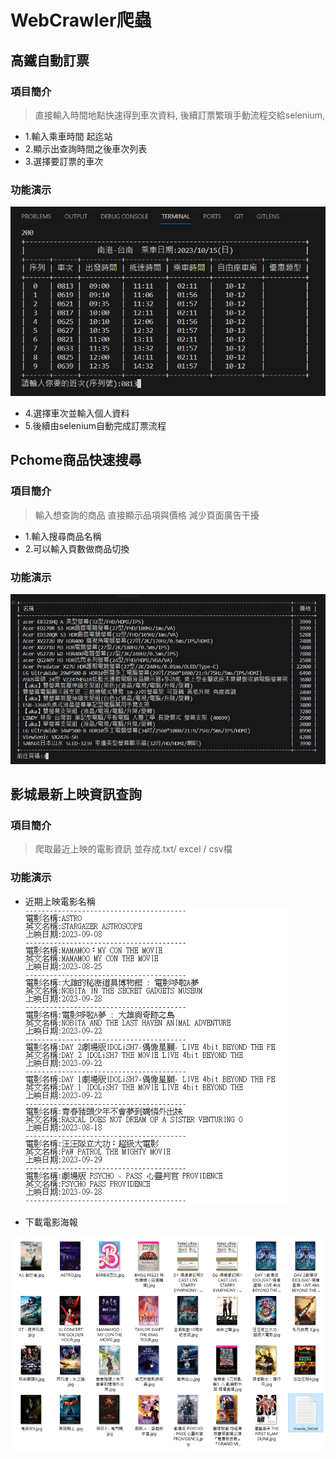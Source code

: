 # WebCrawler爬蟲
## 高鐵自動訂票
### 項目簡介
> 直接輸入時間地點快速得到車次資料,
> 後續訂票繁瑣手動流程交給selenium,
>

- 1.輸入乘車時間 起迄站
- 2.顯示出查詢時間之後車次列表
- 3.選擇要訂票的車次
### 功能演示
![](./demo/time_table.png)

- 4.選擇車次並輸入個人資料
- 5.後續由selenium自動完成訂票流程

## Pchome商品快速搜尋
### 項目簡介
> 輸入想查詢的商品
> 直接顯示品項與價格
> 減少頁面廣告干擾
- 1.輸入搜尋商品名稱
- 2.可以輸入頁數做商品切換
### 功能演示
![](./demo/pchome.png)


## 影城最新上映資訊查詢
### 項目簡介
> 爬取最近上映的電影資訊
> 並存成.txt/ excel / csv檔
### 功能演示
- 近期上映電影名稱
![](./demo/movie_info.png)

- 下載電影海報

![](./demo/movie_poster.png)


